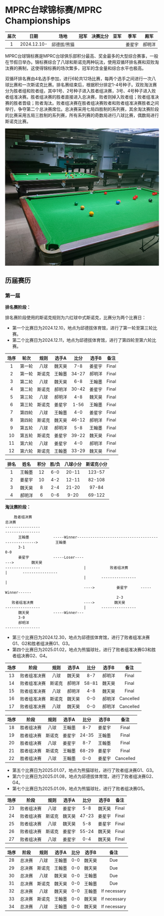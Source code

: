 # MPRC台球锦标赛/MPRC Championships

| 届次 | 日期                   | 场地        | 冠军   | 决赛比分 | 亚军   | 季军    | 殿军   |
| :--: | :-------------------: | :---------: | :----: | :----:  | :----: | :----: | :----: |
| 1    | 2024.12.10-           | 邱德拔/熊猫  |        |         |        | 姜星宇 | 郝明洋 |

MPRC台球锦标赛是MPRC台球俱乐部积分最高、奖金最多的大型综合赛事，一般在节假日举办。锦标赛综合了八球和斯诺克两种玩法，使用双循环排名赛和双败淘汰赛的赛制，这使得锦标赛的场次繁多，冠军的含金量和综合水平也极高。

双循环排名赛由4名选手参加，进行6轮共12场比赛，每两个选手之间进行一次八球比赛和一次斯诺克比赛。排名赛结束后，根据积分排定1-4号种子。双败淘汰赛分为胜者组和败者组，其中1号、2号种子进入胜者组决赛，3号、4号种子进入败者组准决赛。胜者组决赛的胜者直接进入总决赛，败者则掉入败者组；败者组准决赛的胜者晋级；败者淘汰。败者组决赛在胜者组决赛败者和败者组准决赛胜者之间举行，争夺第二个总决赛席位。总决赛采用七局四胜制的系列赛，其余淘汰赛阶段的比赛采用五局三胜制的系列赛，所有系列赛的奇数局进行八球比赛，偶数局进行斯诺克比赛。

![](./img/mprc_championships.jpg)

## 历届赛历

### 第一届

**排名赛阶段：**

排名赛阶段使用的斯诺克规则为六红球中式斯诺克，比赛分为两个比赛日：

- 第一个比赛日为2024.12.10，地点为邱德拔体育馆，进行了第一轮至第三轮比赛。
- 第二个比赛日为2024.12.11，地点为邱德拔体育馆，进行了第四轮至第六轮比赛。

| 场序 | 轮次   | 规则   | 选手A  | 比分   | 选手B  | 备注  |
| :--: | :---: | :----: | :----: | :---: | :---: | :---: |
| 1    | 第一轮 | 八球   | 魏天昊 | 7-8    | 姜星宇 | Final |
| 2    | 第一轮 | 斯诺克 | 王翰墨 | 34-27  | 郝明洋 | Final |
| 3    | 第二轮 | 八球   | 魏天昊 | 6-8    | 王翰墨 | Final |
| 4    | 第二轮 | 斯诺克 | 郝明洋 | 30-42  | 姜星宇 | Final |
| 5    | 第三轮 | 八球   | 郝明洋 | 4-8    | 魏天昊 | Final |
| 6    | 第三轮 | 斯诺克 | 姜星宇 | 1-56   | 王翰墨 | Final |
| 7    | 第四轮 | 八球   | 王翰墨 | 4-0    | 姜星宇 | Final |
| 8    | 第四轮 | 斯诺克 | 魏天昊 | 46-12  | 郝明洋 | Final |
| 9    | 第五轮 | 八球   | 郝明洋 | 5-8    | 王翰墨 | Final |
| 10   | 第五轮 | 斯诺克 | 姜星宇 | 39-22  | 魏天昊 | Final |
| 11   | 第六轮 | 八球   | 姜星宇 | 4-0    | 郝明洋 | Final |
| 12   | 第六轮 | 斯诺克 | 王翰墨 | 33-29  | 魏天昊 | Final |

| 排名 | 姓名   | 积分 | 胜/负  | 八球小分 | 斯诺克小分 |
| :--: | :---: | :--: | :---: | :------: | :-------: |
| 1    | 王翰墨 | 12   | 6-0   | 20-11   | 123-57    |
| 2    | 姜星宇 | 10   | 4-2   | 12-11   | 82-108    |
| 3    | 魏天昊 | 8    | 2-4   | 21-20   | 97-84     |
| 4    | 郝明洋 | 6    | 0-6   | 9-20    | 69-122    |

**淘汰赛阶段：**

```
	胜者组决赛																			  	  总决赛
----------------																		----------------
	  王翰墨			-----Winner---------------------------------------------------> 	   王翰墨
	  3-1																				  	  0-0
	  姜星宇			-----Loser----											   --->		   魏天昊
----------------				 	|			败者组决赛						|		----------------
								 	|		----------------					|
								  	---->	  	   姜星宇		-----Winner------
												   2-3
   败者组准决赛					  	---->		  魏天昊
----------------				 	|		----------------
	  魏天昊			-----Winner---
	  3-0
	  郝明洋
----------------
```

- 第三个比赛日为2024.12.30，地点为邱德拔体育馆，进行了败者组准决赛G1、G2和胜者组决赛G1、G3。
- 第四个比赛日为2025.01.02，地点为熊猫球社，进行了败者组准决赛G3和胜者组决赛G2、G4。

| 场序 | 阶段         | 规则   | 选手A  | 比分   | 选手B   | 备注           |
| :--: | :---------: | :----: | :----: | :---: | :-----: | :------------: |
| 13   | 败者组准决赛 | 八球   | 魏天昊  | 8-7   | 郝明洋  | Final          |
| 14   | 败者组准决赛 | 斯诺克 | 郝明洋  | 58-81 | 魏天昊  | Final          |
| 15   | 败者组准决赛 | 八球   | 郝明洋  | 4-8   | 魏天昊  | Final          |
| 16   | 败者组准决赛 | 斯诺克 | 魏天昊  | 0-0   | 郝明洋  | Cancelled      |
| 17   | 败者组准决赛 | 八球   | 魏天昊  | 0-0   | 郝明洋  | Cancelled      |

| 场序 | 阶段         | 规则   | 选手A  | 比分   | 选手B   | 备注           |
| :--: | :---------: | :----: | :----: | :--:  | :----: | :------------: |
| 18   | 胜者组决赛   | 八球   | 王翰墨  | 8-7   | 姜星宇  | Final          |
| 19   | 胜者组决赛   | 斯诺克 | 姜星宇  | 24-35 | 王翰墨  | Final          |
| 20   | 胜者组决赛   | 八球   | 姜星宇  | 8-7   | 王翰墨  | Final          |
| 21   | 胜者组决赛   | 斯诺克 | 王翰墨  | 68-29 | 姜星宇  | Final          |
| 22   | 胜者组决赛   | 八球   | 王翰墨  | 0-0   | 姜星宇  | Cancelled      |

- 第五个比赛日为2025.01.07，地点为熊猫球社，进行了败者组决赛G1、G3。
- 第六个比赛日为2025.01.08，地点为邱德拔体育馆，进行了败者组决赛G2、G4。
- 第七个比赛日为2025.01.09，地点为熊猫球社，进行了败者组决赛G5。

| 场序 | 阶段         | 规则   | 选手A  | 比分  | 选手B   | 备注           |
| :--: | :---------: | :----: | :----: | :--: | :----: | :------------: |
| 23   | 败者组决赛   | 八球   | 姜星宇 | 5-8   | 魏天昊 | Final          |
| 24   | 败者组决赛   | 斯诺克 | 魏天昊 | 47-23 | 姜星宇 | Final          |
| 25   | 败者组决赛   | 八球   | 魏天昊 | 5-8   | 姜星宇 | Final          |
| 26   | 败者组决赛   | 斯诺克 | 姜星宇 | 55-24 | 魏天昊 | Final          |
| 27   | 败者组决赛   | 八球   | 姜星宇 | 0-4   | 魏天昊 | Final          |

| 场序 | 阶段         | 规则   | 选手A  | 比分  | 选手B   | 备注           |
| :--: | :---------: | :----: | :----: | :--: | :----: | :------------: |
| 28   | 总决赛       | 八球   | 王翰墨 | 0-0   | 魏天昊 | Due            |
| 29   | 总决赛       | 斯诺克 | 王翰墨 | 0-0   | 魏天昊 | Due            |
| 30   | 总决赛       | 八球   | 魏天昊 | 0-0   | 王翰墨 | Due            |
| 31   | 总决赛       | 斯诺克 | 魏天昊 | 0-0   | 王翰墨 | Due            |
| 32   | 总决赛       | 八球   | 魏天昊 | 0-0   | 王翰墨 | If necessary   |
| 33   | 总决赛       | 斯诺克 | 王翰墨 | 0-0   | 魏天昊 | If necessary   |
| 34   | 总决赛       | 八球   | 王翰墨 | 0-0   | 魏天昊 | If necessary   |